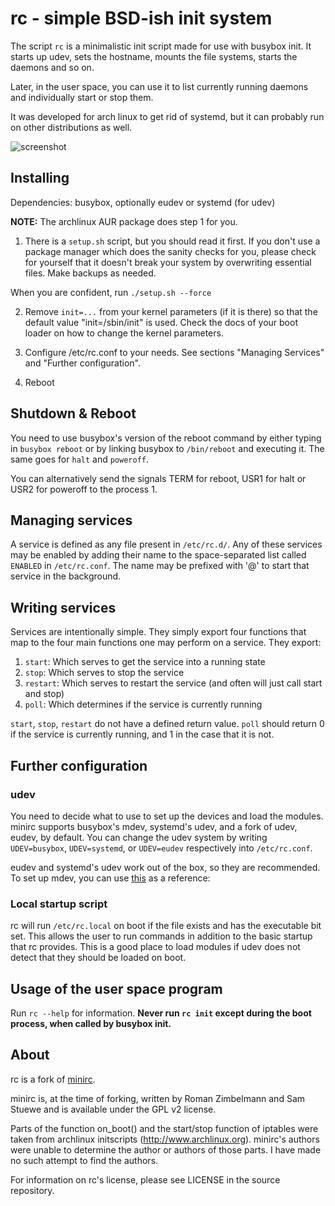 # rc - simple BSD-ish init system

The script `rc` is a minimalistic init script made for use with busybox init.
It starts up udev, sets the hostname, mounts the file systems, starts the
daemons and so on.

Later, in the user space, you can use it to list currently running daemons and
individually start or stop them.

It was developed for arch linux to get rid of systemd, but it can probably run
on other distributions as well.

![screenshot](screenshot.png)


## Installing

Dependencies: busybox, optionally eudev or systemd (for udev)

**NOTE:** The archlinux AUR package does step 1 for you.

1. There is a `setup.sh` script, but you should read it first.  If you don't use
a package manager which does the sanity checks for you, please check for
yourself that it doesn't break your system by overwriting essential files.
Make backups as needed.

When you are confident, run `./setup.sh --force`

2. Remove `init=...` from your kernel parameters (if it is there) so that the
default value "init=/sbin/init" is used.  Check the docs of your boot loader on
how to change the kernel parameters.

3. Configure /etc/rc.conf to your needs.
See sections "Managing Services" and "Further configuration".

4. Reboot


## Shutdown & Reboot

You need to use busybox's version of the reboot command by either typing in
`busybox reboot` or by linking busybox to `/bin/reboot` and executing it.
The same goes for `halt` and `poweroff`.

You can alternatively send the signals TERM for reboot, USR1 for halt or USR2
for poweroff to the process 1.


## Managing services

A service is defined as any file present in `/etc/rc.d/`. Any of these services
may be enabled by adding their name to the space-separated list called `ENABLED`
in `/etc/rc.conf`. The name may be prefixed with '@' to start that service in
the background.

## Writing services

Services are intentionally simple. They simply export four functions that map
to the four main functions one may perform on a service. They export:

1) `start`: Which serves to get the service into a running state
2) `stop`: Which serves to stop the service
3) `restart`: Which serves to restart the service (and often will just call start and stop)
4) `poll`: Which determines if the service is currently running

`start`, `stop`, `restart` do not have a defined return value. `poll` should
return 0 if the service is currently running, and 1 in the case that it is not.


## Further configuration


### udev

   You need to decide what to use to set up the devices and load the modules.
   minirc supports busybox's mdev, systemd's udev, and a fork of udev, eudev,
   by default.  You can change the udev system by writing `UDEV=busybox`,
   `UDEV=systemd`, or `UDEV=eudev` respectively into `/etc/rc.conf`.

   eudev and systemd's udev work out of the box, so they are recommended.  To
   set up mdev, you can use [this](https://github.com/slashbeast/mdev-like-a-boss)
   as a reference:

### Local startup script

   rc will run `/etc/rc.local` on boot if the file exists and has the executable
   bit set. This allows the user to run commands in addition to the basic
   startup that rc provides. This is a good place to load modules if udev does
   not detect that they should be loaded on boot.


## Usage of the user space program

Run `rc --help` for information.  **Never run `rc init` except during the boot
process, when called by busybox init.**



## About

rc is a fork of [minirc](http://github.com/hut/minirc).

minirc is, at the time of forking, written by Roman Zimbelmann and Sam Stuewe
and is available under the GPL v2 license.

Parts of the function on_boot() and the start/stop function of iptables were
taken from archlinux initscripts (http://www.archlinux.org).  minirc's authors
were unable to determine the author or authors of those parts. I have made no
such attempt to find the authors.

For information on rc's license, please see LICENSE in the source repository.
